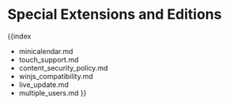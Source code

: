Special Extensions and Editions
=====================

{{index
- minicalendar.md
- touch_support.md
- content_security_policy.md
- winjs_compatibility.md
- live_update.md
- multiple_users.md
}}